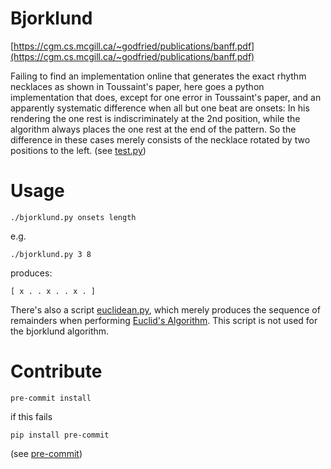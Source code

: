 # Bjorklund

[https://cgm.cs.mcgill.ca/~godfried/publications/banff.pdf](https://cgm.cs.mcgill.ca/~godfried/publications/banff.pdf)

Failing to find an implementation online that generates
the exact rhythm necklaces as shown in Toussaint's paper, here goes a python
implementation that does, except for one error in Toussaint's paper, and
an apparently systematic difference when all but one beat are onsets:
In his rendering the one rest is indiscriminately at the 2nd position,
while the algorithm always places the one rest at the end of the pattern.
So the difference in these cases merely consists of the necklace rotated
by two positions to the left.
(see [test.py](test.py))

# Usage

```console
./bjorklund.py onsets length
```

e.g.

```console
./bjorklund.py 3 8
```
produces:
```console
[ x . . x . . x . ]
```

There's also a script [euclidean.py](euclidean.py), which merely produces the sequence of remainders when performing
[Euclid's Algorithm](https://en.wikipedia.org/wiki/Euclidean_algorithm). This script is not used for the bjorklund
algorithm.

# Contribute
```console
pre-commit install
```
if this fails
```
pip install pre-commit
```
(see [pre-commit](https://pre-commit.com/))
